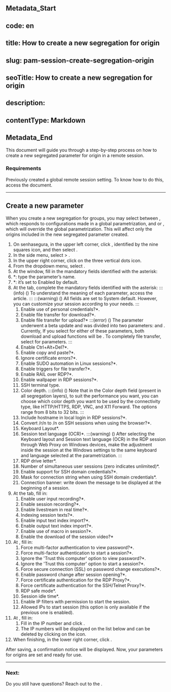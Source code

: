 ## Metadata_Start 
## code: en
## title: How to create a new segregation for origin 
## slug: pam-session-create-segregation-origin 
## seoTitle: How to create a new segregation for origin 
## description:  
## contentType: Markdown 
## Metadata_End
This document will guide you through a step-by-step process on how to create a new segregated parameter for origin in a remote session.

### Requirements
Previously created a global remote session setting. To know how to do this, access the  document.
***

## Create a new parameter

When you create a new segregation for groups, you may select between , which responds to configurations made in a global parametrization, and  or , which will override the global parametrization. This will affect only the origins included in the new segregated parameter created.

1. On senhasegura, in the upper left corner, click , identified by the nine squares icon, and then select .
2. In the side menu, select  >  .
3. In the upper right corner, click on the three vertical dots icon.
4. From the dropdown menu, select .
5. At the  window, fill in the mandatory fields identified with the asterisk:
6. *: type the parameter’s name.
7. *: it’s set to Enabled by default.
8. At the  tab, complete the mandatory fields identified with the asterisk:
    :::(info) ()
    To understand the meaning of each parameter, access the  article.
    :::
    :::(warning) ()
    All fields are set to System default. However, you can customize your session according to your needs.
    :::
    1. Enable use of personal credentials?*.
    2. Enable file transfer for download?*.
    3. Enable file transfer for upload?*
        :::(error) ()
        The  parameter underwent a beta update and was divided into two parameters:  and . Currently, If you select  for either of these parameters, both download and upload functions will be . To completely  file transfer, select  for  parameters.
        :::
    4. Enable Ctrl+Alt+Del?*.
    5. Enable copy and paste?*.
    6. Ignore certificate errors?*.
    7. Enable SUDO automation in Linux sessions?*.
    8. Enable triggers for file transfer?*.
    9. Enable RAIL over RDP?*.
    10. Enable wallpaper in RDP sessions?*.
    11. SSH terminal type.
    12. Color depth.
        :::(info) ()
        Note that in the Color depth field (present in all segregation layers), to suit the performance you want, you can choose which color depth you want to be used by the connectivity type, like HTTP/HTTPS, RDP, VNC, and X11 Forward. The options range from 8 bits to 32 bits.
        :::
    15. Include hostname in local login in RDP sessions?*.
    16. Convert /r/n to /n on SSH sessions when using the browser?*.
    17. Keyboard Layout*.
    18. Session text language (OCR)*.
        :::(warning) ()
        After selecting the Keyboard layout and Session text language (OCR) in the RDP session through Web Proxy on Windows devices, make the adjustment inside the session at the Windows settings to the same keyboard and language selected at the parametrization.
        :::
    22. RDP drive letter*.
    23. Number of simultaneous user sessions (zero indicates unlimited)*.
    24. Enable support for SSH domain credentials?*.
    25. Mask for connection string when using SSH domain credentials*.
    26. Connection banner: write down the message to be displayed at the beginning of a session.
15. At the  tab, fill in:
    1. Enable user input recording?*.
    2. Enable session recording?*.
    3. Enable livestream in real time?*.
    4. Indexing session texts?*.
    5. Enable input text index import?*.
    6. Enable output text index import?*.
    7. Enable use of macro in session?*.
    8. Enable the download of the session video?*
16. At , fill in:
    1. Force multi-factor authentication to view password?*.
    2. Force multi-factor authentication to start a session?*.
    3. Ignore the 'Trust this computer' option to view password?*.
    4. Ignore the 'Trust this computer' option to start a session?*.
    5. Force secure connection (SSL) on password change executions?*.
    6. Enable password change after session opening?*.
    7. Force certificate authentication for the RDP Proxy?*.
    8. Force certificate authentication for the SSH/Telnet Proxy?*.
    9. RDP safe mode*.
    10. Session idle time*.
    11. Enable IP filters with permission to start the session.
    12. Allowed IPs to start session (this option is only available if the previous one is enabled).
17. At , fill in:
    1. Fill in the IP number and click .
    2. The IP numbers will be displayed on the list below and can be deleted by clicking on the  icon.
18. When finishing, in the lower right corner, click .

After saving, a confirmation notice will be displayed. Now, your parameters for origins are set and ready for use.

***
### Next:



Do you still have questions? Reach out to the .
